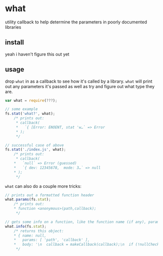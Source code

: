# what

utility callback to help determine the parameters in poorly documented libraries

## install

yeah i haven't figure this out yet

## usage

drop `what` in as a callback to see how it's called by a library. `what` will print out any parameters it's passed as well as try and figure out what type they are.

```js
var what = require(???);

// some example
fs.stat('what?', what);
    /* prints out:
     * callback(
     *   `{ [Error: ENOENT, stat 'w…` => Error
     * );
     */

// successful case of above
fs.stat('./index.js', what);
    /* prints out:
     * callback(
    *   `null` => Error (guessed)
    *   `{ dev: 12345678,  mode: 3…` => null
    * );
     */
```

`what` can also do a couple more tricks:

```js
// prints out a formatted function header
what.params(fs.stat);
    /* prints out:
	* function <anonymous>(path,callback);
     */

// gets some info on a function, like the function name (if any), parameter names, and function body
what.info(fs.stat);
    /* returns this object:
    * { name: null,
    *   params: [ 'path', 'callback' ],
    *   body: '\n  callback = makeCallback(callback);\n  if (!nullCheck(path, callback)) return;\n  binding.stat(pathModule._makeLong(path), callback);\n' }
     */
```
